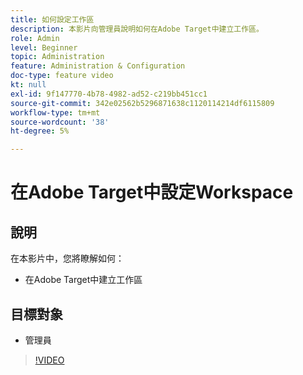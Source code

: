 ```yaml
---
title: 如何設定工作區
description: 本影片向管理員說明如何在Adobe Target中建立工作區。
role: Admin
level: Beginner
topic: Administration
feature: Administration & Configuration
doc-type: feature video
kt: null
exl-id: 9f147770-4b78-4982-ad52-c219bb451cc1
source-git-commit: 342e02562b5296871638c1120114214df6115809
workflow-type: tm+mt
source-wordcount: '38'
ht-degree: 5%

---
```


# 在Adobe Target中設定Workspace

## 說明

在本影片中，您將瞭解如何：

* 在Adobe Target中建立工作區

## 目標對象

* 管理員

>[!VIDEO](https://video.tv.adobe.com/v/19463/?quality=12)
